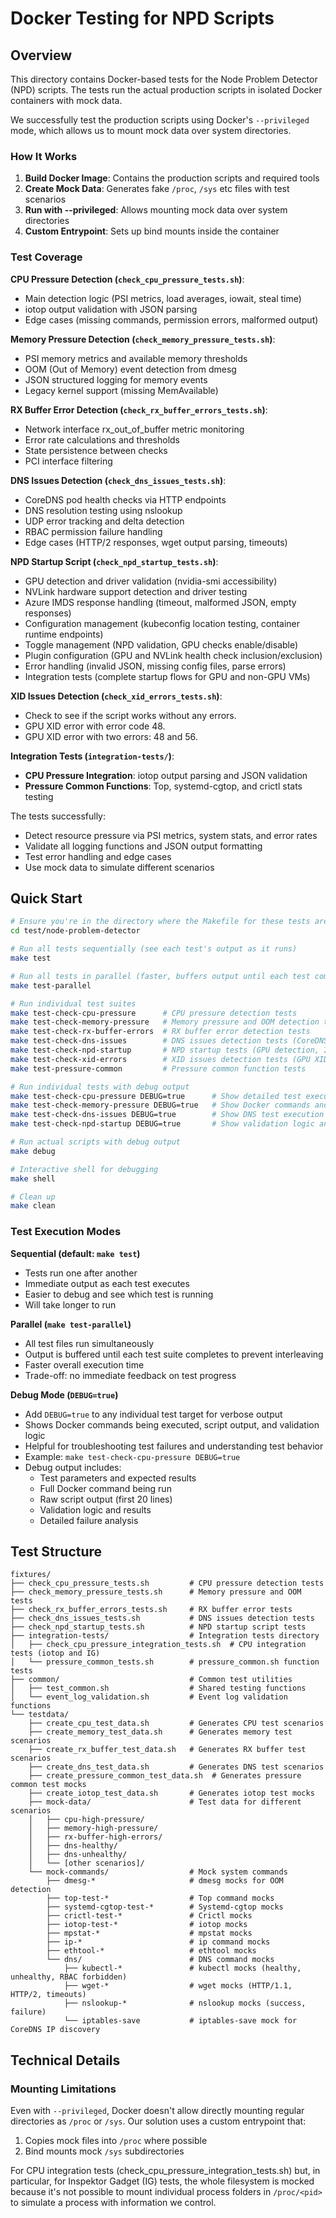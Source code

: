 # Docker Testing for NPD Scripts

## Overview

This directory contains Docker-based tests for the Node Problem Detector (NPD) scripts. The tests run the actual production scripts in isolated Docker containers with mock data.

We successfully test the production scripts using Docker's `--privileged` mode, which allows us to mount mock data over system directories.

### How It Works

1. **Build Docker Image**: Contains the production scripts and required tools
2. **Create Mock Data**: Generates fake `/proc`, `/sys` etc files with test scenarios
3. **Run with --privileged**: Allows mounting mock data over system directories
4. **Custom Entrypoint**: Sets up bind mounts inside the container

### Test Coverage

**CPU Pressure Detection (`check_cpu_pressure_tests.sh`)**:

- Main detection logic (PSI metrics, load averages, iowait, steal time)
- iotop output validation with JSON parsing
- Edge cases (missing commands, permission errors, malformed output)

**Memory Pressure Detection (`check_memory_pressure_tests.sh`)**:

- PSI memory metrics and available memory thresholds
- OOM (Out of Memory) event detection from dmesg
- JSON structured logging for memory events
- Legacy kernel support (missing MemAvailable)

**RX Buffer Error Detection (`check_rx_buffer_errors_tests.sh`)**:

- Network interface rx_out_of_buffer metric monitoring
- Error rate calculations and thresholds
- State persistence between checks
- PCI interface filtering

**DNS Issues Detection (`check_dns_issues_tests.sh`)**:

- CoreDNS pod health checks via HTTP endpoints
- DNS resolution testing using nslookup
- UDP error tracking and delta detection
- RBAC permission failure handling
- Edge cases (HTTP/2 responses, wget output parsing, timeouts)

**NPD Startup Script (`check_npd_startup_tests.sh`)**:

- GPU detection and driver validation (nvidia-smi accessibility)
- NVLink hardware support detection and driver testing
- Azure IMDS response handling (timeout, malformed JSON, empty responses)
- Configuration management (kubeconfig location testing, container runtime endpoints)
- Toggle management (NPD validation, GPU checks enable/disable)
- Plugin configuration (GPU and NVLink health check inclusion/exclusion)
- Error handling (invalid JSON, missing config files, parse errors)
- Integration tests (complete startup flows for GPU and non-GPU VMs)

**XID Issues Detection (`check_xid_errors_tests.sh`)**:

- Check to see if the script works without any errors.
- GPU XID error with error code 48.
- GPU XID error with two errors: 48 and 56.

**Integration Tests (`integration-tests/`)**:

- **CPU Pressure Integration**: iotop output parsing and JSON validation
- **Pressure Common Functions**: Top, systemd-cgtop, and crictl stats testing

The tests successfully:

- Detect resource pressure via PSI metrics, system stats, and error rates
- Validate all logging functions and JSON output formatting
- Test error handling and edge cases
- Use mock data to simulate different scenarios

## Quick Start

```bash
# Ensure you're in the directory where the Makefile for these tests are
cd test/node-problem-detector

# Run all tests sequentially (see each test's output as it runs)
make test

# Run all tests in parallel (faster, buffers output until each test completes)
make test-parallel

# Run individual test suites
make test-check-cpu-pressure      # CPU pressure detection tests
make test-check-memory-pressure   # Memory pressure and OOM detection tests
make test-check-rx-buffer-errors  # RX buffer error detection tests
make test-check-dns-issues        # DNS issues detection tests (CoreDNS health, DNS resolution, UDP errors)
make test-check-npd-startup       # NPD startup tests (GPU detection, IMDS, configuration)
make test-check-xid-errors        # XID issues detection tests (GPU XID errors)
make test-pressure-common         # Pressure common function tests

# Run individual tests with debug output
make test-check-cpu-pressure DEBUG=true      # Show detailed test execution info
make test-check-memory-pressure DEBUG=true   # Show Docker commands and script output
make test-check-dns-issues DEBUG=true        # Show DNS test execution and validation details
make test-check-npd-startup DEBUG=true       # Show validation logic and failure details

# Run actual scripts with debug output
make debug

# Interactive shell for debugging
make shell

# Clean up
make clean
```

### Test Execution Modes

**Sequential (default: `make test`)**

- Tests run one after another
- Immediate output as each test executes
- Easier to debug and see which test is running
- Will take longer to run

**Parallel (`make test-parallel`)**

- All test files run simultaneously
- Output is buffered until each test suite completes to prevent interleaving
- Faster overall execution time
- Trade-off: no immediate feedback on test progress

**Debug Mode (`DEBUG=true`)**

- Add `DEBUG=true` to any individual test target for verbose output
- Shows Docker commands being executed, script output, and validation logic
- Helpful for troubleshooting test failures and understanding test behavior
- Example: `make test-check-cpu-pressure DEBUG=true`
- Debug output includes:
  - Test parameters and expected results
  - Full Docker command being run
  - Raw script output (first 20 lines)
  - Validation logic and results
  - Detailed failure analysis

## Test Structure

```
fixtures/
├── check_cpu_pressure_tests.sh         # CPU pressure detection tests
├── check_memory_pressure_tests.sh      # Memory pressure and OOM tests
├── check_rx_buffer_errors_tests.sh     # RX buffer error tests
├── check_dns_issues_tests.sh           # DNS issues detection tests
├── check_npd_startup_tests.sh          # NPD startup script tests
├── integration-tests/                  # Integration tests directory
│   ├── check_cpu_pressure_integration_tests.sh  # CPU integration tests (iotop and IG)
│   └── pressure_common_tests.sh        # pressure_common.sh function tests
├── common/                             # Common test utilities
│   ├── test_common.sh                  # Shared testing functions
│   └── event_log_validation.sh         # Event log validation functions
└── testdata/
    ├── create_cpu_test_data.sh         # Generates CPU test scenarios
    ├── create_memory_test_data.sh      # Generates memory test scenarios
    ├── create_rx_buffer_test_data.sh   # Generates RX buffer test scenarios
    ├── create_dns_test_data.sh         # Generates DNS test scenarios
    ├── create_pressure_common_test_data.sh  # Generates pressure common test mocks
    ├── create_iotop_test_data.sh       # Generates iotop test mocks
    ├── mock-data/                      # Test data for different scenarios
    │   ├── cpu-high-pressure/
    │   ├── memory-high-pressure/
    │   ├── rx-buffer-high-errors/
    │   ├── dns-healthy/
    │   ├── dns-unhealthy/
    │   └── [other scenarios]/
    └── mock-commands/                  # Mock system commands
        ├── dmesg-*                     # dmesg mocks for OOM detection
        ├── top-test-*                  # Top command mocks
        ├── systemd-cgtop-test-*        # Systemd-cgtop mocks
        ├── crictl-test-*               # Crictl mocks
        ├── iotop-test-*                # iotop mocks
        ├── mpstat-*                    # mpstat mocks
        ├── ip-*                        # ip command mocks
        ├── ethtool-*                   # ethtool mocks
        └── dns/                        # DNS command mocks
            ├── kubectl-*               # kubectl mocks (healthy, unhealthy, RBAC forbidden)
            ├── wget-*                  # wget mocks (HTTP/1.1, HTTP/2, timeouts)
            ├── nslookup-*              # nslookup mocks (success, failure)
            └── iptables-save           # iptables-save mock for CoreDNS IP discovery
```

## Technical Details

### Mounting Limitations

Even with `--privileged`, Docker doesn't allow directly mounting regular directories as `/proc` or `/sys`. Our solution uses a custom entrypoint that:

1. Copies mock files into `/proc` where possible
2. Bind mounts mock `/sys` subdirectories

For CPU integration tests (check_cpu_pressure_integration_tests.sh) but, in particular, for Inspektor Gadget (IG) tests, the whole filesystem is mocked because it's not possible to mount individual process folders in `/proc/<pid>` to simulate a process with information we control.
